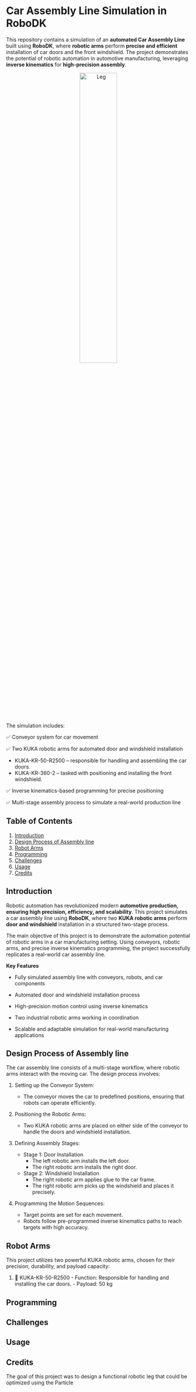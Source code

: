 #  Car Assembly Line Simulation in RoboDK
This repository contains a simulation of an **automated Car Assembly Line** built using **RoboDK**, where **robotic arms** perform **precise and efficient** installation of car doors and the front windshield. The project demonstrates the potential of robotic automation in automotive manufacturing, leveraging **inverse kinematics** for **high-precision assembly**.

<p align="center">
  <img src="fhttps://github.com/Artinmi/Robot-Leg-4bar-PSO/blob/master/docs/leg.gif" width="45%" alt="Leg"/>
</p>

The simulation includes:

✅ Conveyor system for car movement

✅ Two KUKA robotic arms for automated door and windshield installation
- KUKA-KR-50-R2500 – responsible for handling and assembling the car doors.
- KUKA-KR-360-2 – tasked with positioning and installing the front windshield.
  
✅ Inverse kinematics-based programming for precise positioning

✅ Multi-stage assembly process to simulate a real-world production line


## Table of Contents
1. [Introduction](#introduction)
2. [Design Process of Assembly line](#Design-Process-of-Assembly-line)
3. [Robot Arms](#Robot-Arms)
4. [Programming](#Programming)
5. [Challenges](#Challenges)
6. [Usage](#usage)
7. [Credits](#credits)


## Introduction
Robotic automation has revolutionized modern **automotive production, ensuring high precision, efficiency, and scalability**. This project simulates a car assembly line using **RoboDK**, where two **KUKA robotic arms** perform **door and windshield** installation in a structured two-stage process.

The main objective of this project is to demonstrate the automation potential of robotic arms in a car manufacturing setting. Using conveyors, robotic arms, and precise inverse kinematics programming, the project successfully replicates a real-world car assembly line.

**Key Features**

- Fully simulated assembly line with conveyors, robots, and car components

- Automated door and windshield installation process

- High-precision motion control using inverse kinematics

- Two industrial robotic arms working in coordination

- Scalable and adaptable simulation for real-world manufacturing applications


## Design Process of Assembly line
The car assembly line consists of a multi-stage workflow, where robotic arms interact with the moving car. The design process involves:

1. Setting up the Conveyor System:
   - The conveyor moves the car to predefined positions, ensuring that robots can operate efficiently.
2. Positioning the Robotic Arms:
   - Two KUKA robotic arms are placed on either side of the conveyor to handle the doors and windshield installation.
3. Defining Assembly Stages:
   - Stage 1: Door Installation
      - The left robotic arm installs the left door.
      - The right robotic arm installs the right door.
   - Stage 2: Windshield Installation
      - The right robotic arm applies glue to the car frame.
      - The right robotic arm picks up the windshield and places it precisely.
  
4. Programming the Motion Sequences:
     - Target points are set for each movement.
     - Robots follow pre-programmed inverse kinematics paths to reach targets with high accuracy.

## Robot Arms
This project utilizes two powerful KUKA robotic arms, chosen for their precision, durability, and payload capacity:

1. 🦾 KUKA-KR-50-R2500
       - Function: Responsible for handling and installing the car doors.
       - Payload: 50 kg
   

      


## Programming



## Challenges


## Usage


## Credits
The goal of this project was to design a functional robotic leg that could be optimized using the Particle


